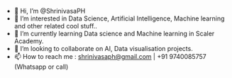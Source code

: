 - 👋 Hi, I’m @ShrinivasaPH
- 👀 I’m interested in Data Science, Artificial Intelligence, Machine learning and other related cool stuff..
- 🌱 I’m currently learning Data science and Machine learning in Scaler Academy. 
- 💞️ I’m looking to collaborate on AI, Data visualisation projects.
- 📫 How to reach me : shrinivasaph@gmail.com | +91 9740085757 (Whatsapp or call)

<!---
ShrinivasaPH/ShrinivasaPH is a ✨ special ✨ repository because its `README.md` (this file) appears on your GitHub profile.
You can click the Preview link to take a look at your changes.
--->
